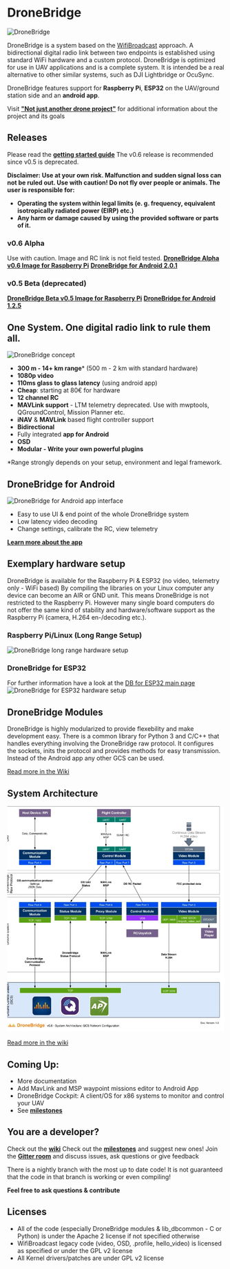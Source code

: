 
# DroneBridge
![DroneBridge](https://raw.githubusercontent.com/seeul8er/DroneBridge/nightly/wiki/DroneBridgeLogo_text.png)

DroneBridge is a system based on the
[WifiBroadcast](https://befinitiv.wordpress.com/wifibroadcast-analog-like-transmission-of-live-video-data/) approach.
A bidirectional digital radio link between two endpoints is established using standard WiFi hardware and a custom protocol.
DroneBridge is optimized for use in UAV applications and is a complete system. It is intended be a real alternative to
other similar systems, such as DJI Lightbridge or OcuSync.

DroneBridge features support for **Raspberry Pi**, **ESP32** on the UAV/ground station side and an **android app**.

Visit **["Not just another drone project"](http://wolfgangchristl.de/not-just-another-drone-project/)** for additional information about the project and its goals

## Releases
Please read the **[getting started guide](https://dronebridge.gitbook.io/docs/dronebridge-for-raspberry-pi/getting-started)**
The v0.6 release is recommended since v0.5 is deprecated.

**Disclaimer: Use at your own risk. Malfunction and sudden signal loss can not be ruled out. Use with caution! Do not fly over people or animals.
The user is responsible for:**
  - **Operating the system within legal limits (e. g. frequency, equivalent isotropically radiated power (EIRP) etc.)**
  - **Any harm or damage caused by using the provided software or parts of it.**

### v0.6 Alpha
Use with caution. Image and RC link is not field tested.
**[DroneBridge Alpha v0.6 Image for Raspberry Pi](https://forstudents-my.sharepoint.com/:u:/g/personal/ga25puh_forstudents_onmicrosoft_com/EZah1nq0VhNKtHNdDhQNh5QBtVIsj1dOsqOnqJYzGeuN8w?e=S7vCbh)**
**[DroneBridge for Android 2.0.1](https://forstudents-my.sharepoint.com/:u:/g/personal/ga25puh_forstudents_onmicrosoft_com/ESYBSIc4M6RFv8yQz1bkOysBrBW_MwOLI5ApF6a2p7nzOg?e=QFrinb)**

### v0.5 Beta (deprecated)
**[DroneBridge Beta v0.5 Image for Raspberry Pi](https://github.com/DroneBridge/DroneBridge/releases/tag/v0.5)**
**[DroneBridge for Android 1.2.5](https://forstudents-my.sharepoint.com/:u:/g/personal/ga25puh_forstudents_onmicrosoft_com/EQB6Q_RImyhBv_yiDpmn9HsB4f3h8or7wo_wHwo0PXeU1g?e=DAff6Q)**

## One System. One digital radio link to rule them all.
![DroneBridge concept](https://github.com/DroneBridge/DroneBridge/blob/master/wiki/oneforall.jpg)

* **300 m - 14+ km range*** (500 m - 2 km with standard hardware)
* **1080p video**
* **110ms glass to glass latency** (using android app)
* **Cheap**: starting at 80€ for hardware
* **12 channel RC**
* **MAVLink support** - LTM telemetry deprecated. Use with mwptools, QGroundControl, Mission Planner etc.
* **iNAV** & **MAVLink** based flight controller support
* **Bidirectional**
* Fully integrated **app for Android**
* **OSD**
* **Modular - Write your own powerful plugins**

*Range strongly depends on your setup, environment and legal framework.

## DroneBridge for Android

![DroneBridge for Android app interface](https://raw.githubusercontent.com/seeul8er/DroneBridge/master/wiki/dp_app-map-2017-10-29-kleiner.png)

* Easy to use UI & end point of the whole DroneBridge system
* Low latency video decoding
* Change settings, calibrate the RC, view telemetry

**[Learn more about the app](https://dronebridge.gitbook.io/docs/dronebridge-for-android/dronebridge-for-android)**

## Exemplary hardware setup
DroneBridge is available for the Raspberry Pi & ESP32 (no video, telemetry only - WiFi based)
By compiling the libraries on your Linux computer any device can become an AIR or GND unit. This means DroneBridge is not restricted to the Raspberry Pi.
However many single board computers do not offer the same kind of stability and hardware/software support as the Raspberry Pi (camera, H.264 en-/decoding etc.).

### Raspberry Pi/Linux (Long Range Setup)
![DroneBridge long range hardware setup](https://raw.githubusercontent.com/seeul8er/DroneBridge/master/wiki/longrange_setup.png)

### DroneBridge for ESP32
For further information have a look at the [DB for ESP32 main page](https://github.com/DroneBridge/ESP32)
![DroneBridge for ESP32 hardware setup](https://raw.githubusercontent.com/seeul8er/DroneBridge/master/wiki/db_ESP32_setup.png)

## DroneBridge Modules

DroneBridge is highly modularized to provide flexebility and make development easy. There is a common library for Python 3 and C/C++ that handles everything involving the DroneBridge raw protocol.
It configures the sockets, inits the protocol and provides methods for easy transmission.
Instead of the Android app any other GCS can be used.

[Read more in the Wiki](https://dronebridge.gitbook.io/docs/developer-guide/dronebridge-lib-example-usage)

## System Architecture
![System Architecture](wiki/DB_GCS_NetConf.jpg)

[Read more in the wiki](https://dronebridge.gitbook.io/docs/developer-guide/system-architecture)

## Coming Up:
 - More documentation
 - Add MavLink and MSP waypoint missions editor to Android App
 - DroneBridge Cockpit: A client/OS for x86 systems to monitor and control your UAV
 - See **[milestones](https://dronebridge.gitbook.io/docs/dronebridge-for-raspberry-pi/milestones)**

## You are a developer?
Check out the **[wiki](https://dronebridge.gitbook.io/docs/)**
Check out the **[milestones](https://dronebridge.gitbook.io/docs/dronebridge-for-raspberry-pi/milestones)** and suggest new ones!
Join the **[Gitter room](https://gitter.im/DroneBridge/Lobby?utm_source=share-link&utm_medium=link&utm_campaign=share-link)** and discuss issues, ask questions or give feedback

There is a nightly branch with the most up to date code! It is not guaranteed that the code in that branch is working or even compiling!

**Feel free to ask questions & contribute**


## Licenses

 * All of the code (especially DroneBridge modules & lib_dbcommon - C or Python) is under the Apache 2 license if not specified otherwise
 * WifiBroadcast legacy code (video, OSD, .profile, hello_video) is licensed as specified or under the GPL v2 license
 * All Kernel drivers/patches are under GPL v2 license
